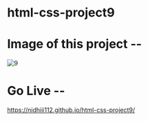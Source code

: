 # html-css-project9

# Image of this project --

![9](https://github.com/nidhiii112/html-css-project9/assets/117963273/5c1a79d3-0bba-4e65-a786-4d85c723c330)  

# Go Live --
  
https://nidhiii112.github.io/html-css-project9/ 
 
